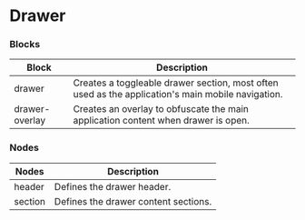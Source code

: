 # Drawer

### Blocks

| Block          | Description                                                                                       |
| -------------- | ------------------------------------------------------------------------------------------------- |
| drawer         | Creates a toggleable drawer section, most often used as the application's main mobile navigation. |
| drawer-overlay | Creates an overlay to obfuscate the main application content when drawer is open.                 |

### Nodes

| Nodes    | Description                          |
| -------- | ------------------------------------ |
| header   | Defines the drawer header.           |
| section  | Defines the drawer content sections. |
